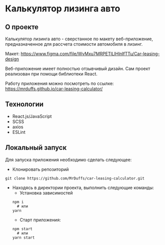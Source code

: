 # Калькулятор лизинга авто
## О проекте
Калькулятор лизинга авто - сверстанное по макету веб-приложение, предназначенное
для рассчета стоимости автомобиля в лизинг.

Макет: <https://www.figma.com/file/WvMxu7MRPETlLlHlnIfTTu/Car-leasing-design>

Веб-приложение имеет полностью отзывчивый дизайн. Сам проект реализован при 
помощи библиотеки React.

Работу приложения можно посмотреть по ссылке:
<https://mrduffs.github.io/car-leasing-calculator/>

## Технологии
- React.js/JavaScript
- SCSS
- axios
- ESLint

## Локальный запуск
Для запуска приложения необходимо сделать следующее:
- Клонировать репозиторий
```
git clone https://github.com/MrDuffs/car-leasing-calculator.git
```
- Находясь в директории проекта, выполнить следующие команды:
  - Установка зависимостей
  ```
  npm i
    # или
  yarn
  ```
  - Старт приложения:
  ```
  npm start
    # или
  yarn start
  ```
